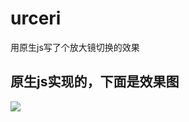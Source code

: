 # urceri
用原生js写了个放大镜切换的效果
## 原生js实现的，下面是效果图
![](https://github.com/AsaZws/urceri/blob/master/images/usuer.gif)
